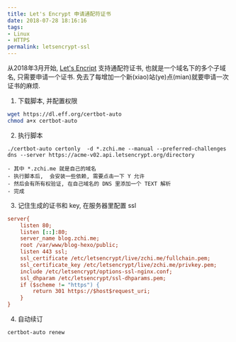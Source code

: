 ```yaml
---
title: Let's Encrypt 申请通配符证书
date: 2018-07-28 18:16:16
tags:
- Linux
- HTTPS
permalink: letsencrypt-ssl
---
```


从2018年3月开始, [Let's Encript](https://letsencrypt.org/) 支持通配符证书, 也就是一个域名下的多个子域名, 只需要申请一个证书.
免去了每增加一个新(xiao)站(ye)点(mian)就要申请一次证书的麻烦.

<!-- more -->

1. 下载脚本, 并配置权限
```bash
wget https://dl.eff.org/certbot-auto
chmod a+x certbot-auto 
```
2. 执行脚本
```
./certbot-auto certonly  -d *.zchi.me --manual --preferred-challenges dns --server https://acme-v02.api.letsencrypt.org/directory
```
    - 其中 *.zchi.me 就是自己的域名
    - 执行脚本后,  会安装一些依赖, 需要点击一下 Y 允许
    - 然后会有所有权验证, 在自己域名的 DNS 里添加一个 TEXT 解析
    - 完成

3. 记住生成的证书和 key, 在服务器里配置 ssl
```ini
server{
    listen 80;
    listen [::]:80;
    server_name blog.zchi.me;
    root /var/www/blog-hexo/public;
    listen 443 ssl;
    ssl_certificate /etc/letsencrypt/live/zchi.me/fullchain.pem;
    ssl_certificate_key /etc/letsencrypt/live/zchi.me/privkey.pem;
    include /etc/letsencrypt/options-ssl-nginx.conf;
    ssl_dhparam /etc/letsencrypt/ssl-dhparams.pem;
    if ($scheme != "https") {
        return 301 https://$host$request_uri;
    }
}
```

4. 自动续订
```
certbot-auto renew
```